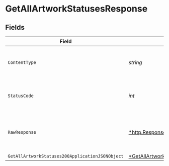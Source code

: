 # GetAllArtworkStatusesResponse


## Fields

| Field                                                                                                          | Type                                                                                                           | Required                                                                                                       | Description                                                                                                    |
| -------------------------------------------------------------------------------------------------------------- | -------------------------------------------------------------------------------------------------------------- | -------------------------------------------------------------------------------------------------------------- | -------------------------------------------------------------------------------------------------------------- |
| `ContentType`                                                                                                  | *string*                                                                                                       | :heavy_check_mark:                                                                                             | HTTP response content type for this operation                                                                  |
| `StatusCode`                                                                                                   | *int*                                                                                                          | :heavy_check_mark:                                                                                             | HTTP response status code for this operation                                                                   |
| `RawResponse`                                                                                                  | [*http.Response](https://pkg.go.dev/net/http#Response)                                                         | :heavy_minus_sign:                                                                                             | Raw HTTP response; suitable for custom response parsing                                                        |
| `GetAllArtworkStatuses200ApplicationJSONObject`                                                                | [*GetAllArtworkStatuses200ApplicationJSON](../../models/operations/getallartworkstatuses200applicationjson.md) | :heavy_minus_sign:                                                                                             | response                                                                                                       |